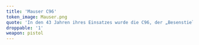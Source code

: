 ```yaml
---
title: 'Mauser C96'
token_image: Mauser.png
quote: 'In den 43 Jahren ihres Einsatzes wurde die C96, der „Besenstiel“, deut lich verbessert: Erhöhung des Kalibers auf 9,63 mm, Zusatz von Auswerfer und Zwillings-Magazin.'
droppable: '1'
weapon: pistol
---
```


